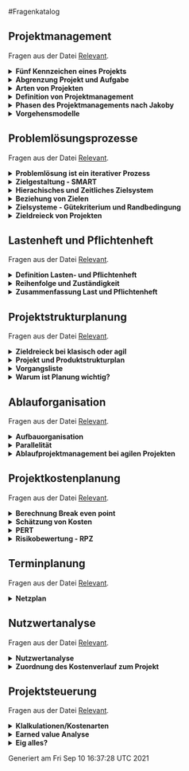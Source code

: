 #Fragenkatalog
## Projektmanagement
Fragen aus der Datei [Relevant](./Fragenkatalog/01%20Projektmanagement/Relevant.md).
<details><summary><b>Fünf Kennzeichen eines Projekts</b></summary>
<table><tr><td>

- Es gibt immer ein klares Ziel.
- Die Erreichung des Ziels ist mit Schwierigkeiten verbunden (Schwierigkeit = Problem)
- An der Erreichung des Zieles sind viele Personen beteiligt.
- Die Ressourcen (z.B. Personal, finanzielle Mittel) sind begrenzt.
- Es gibt einen Anfangs- und Endtermin.

VL1F21

</td></tr></table>
</details>
<details><summary><b>Abgrenzung Projekt und Aufgabe</b></summary>
<table><tr><td>

Definition von Jakoby für eine Aufgabe:
> Ein System durch geeignete Handlungen aus einem Anfangs- in einen Zielzustand zu bringen, ist eine Aufgabe.

VL1F20

</td></tr></table>
</details>
<details><summary><b>Arten von Projekten</b></summary>
<table><tr><td>

Differenzierung nach Entscheidungsträger
- interes Projekt
- externes Projekt

...


VL1F18

</td></tr></table>
</details>
<details><summary><b>Definition von Projektmanagement</b></summary>
<table><tr><td>

.. ist Geschäftsführung auf Zeit.

VL1F23,24

</td></tr></table>
</details>
<details><summary><b>Phasen des Projektmanagements nach Jakoby</b></summary>
<table><tr><td>


VL1F28

</td></tr></table>
</details>
<details><summary><b>Vorgehensmodelle </b></summary>
<table><tr><td>

- Klassisch (Wasserfall)
- Agil (SCRUM, KANBAN)
- Hybrid

VL1F30-35
VL1F38
</td></tr></table>
</details>

## Problemlösungsprozesse
Fragen aus der Datei [Relevant](./Fragenkatalog/02%20Problemlösungsprozesse/Relevant.md).
<details><summary><b>Problemlösung ist ein iterativer Prozess</b></summary>
<table><tr><td>


VL2F8

</td></tr></table>
</details>
<details><summary><b>Zielgestaltung - SMART </b></summary>
<table><tr><td>


VL2F14

</td></tr></table>
</details>
<details><summary><b>Hierachisches und Zeitliches Zielsystem</b></summary>
<table><tr><td>


VL2F17

</td></tr></table>
</details>
<details><summary><b>Beziehung von Zielen</b></summary>
<table><tr><td>


VL2F18

</td></tr></table>
</details>
<details><summary><b>Zielsysteme - Gütekriterium und Randbedingung</b></summary>
<table><tr><td>

Berechnung relevant

VL2F19-21

</td></tr></table>
</details>
<details><summary><b>Zieldreieck von Projekten</b></summary>
<table><tr><td>


VL2F38-44
VL2F41
</td></tr></table>
</details>

## Lastenheft und Pflichtenheft
Fragen aus der Datei [Relevant](./Fragenkatalog/03%20Lastenheft%20und%20Pflichtenheft/Relevant.md).
<details><summary><b>Definition Lasten- und Pflichtenheft</b></summary>
<table><tr><td>

<img src="./LastPflicht.PNG" />

VL3F22

</td></tr></table>
</details>
<details><summary><b>Reihenfolge und Zuständigkeit</b></summary>
<table><tr><td>

| Plan | Zuständigkeit |
|:------:|:-----------:|
| Lastenheft | Auftraggeber |
| Pflichtenheft | Auftragnehmer |
| Produktstrukturplan | Auftragnehmer |
| Projektstrukturplan | Auftragnehmer |
| Vorgangsliste | Auftragnehmer |
| Ressourcenplanung | Auftragnehmer |
| Zeitplanung & Kostenplanung | Auftragnehmer |

VL3F31

</td></tr></table>
</details>
<details><summary><b>Zusammenfassung Last und Pflichtenheft</b></summary>
<table><tr><td>

Aus Vorlesungs Video

VL3F33
</td></tr></table>
</details>

## Projektstrukturplanung
Fragen aus der Datei [Relevant](./Fragenkatalog/04%20Projektstrukturplanung/Relevant.md).
<details><summary><b>Zieldreieck bei klasisch oder agil</b></summary>
<table><tr><td>

Kosten, Qualität und Termine bilden ein Dreieck. Ändert sich eine Größe, so verschiebt sich mindestens eine Andere.

**Klassisches Projektmanagement**
- Fixe Qualität
- Geplante Kosten und Termine

*"Die Eigenschaften des Projektgegenstands sind per Lastenheft festgelegt. Daraufhin werden Kosten und Termine geplant und später gesteuert."*

**Agiles Projekt**
- Fixes Budget
- Fixe Termine (Sprintziele)

*"Das für einen bestimmten Zeitraum („Sprint“) zur Verfügung stehende Budget steht fest. Daraufhin wird geplant, wie der Wert des Projektgegenstands gesteigert werden kann („Mehrwert“)."*

VL4F5-8

</td></tr></table>
</details>
<details><summary><b>Projekt und Produktstrukturplan</b></summary>
<table><tr><td>

**Projektstrukturplan**

**Produktstrukturplan**


Relevant? 

VL4F11ff.

</td></tr></table>
</details>
<details><summary><b>Vorgangsliste</b></summary>
<table><tr><td>


VL4F23

</td></tr></table>
</details>
<details><summary><b>Warum ist Planung wichtig?</b></summary>
<table><tr><td>


VL4F27-28
</td></tr></table>
</details>

## Ablauforganisation
Fragen aus der Datei [Relevant](./Fragenkatalog/05%20Ablauforganisation/Relevant.md).
<details><summary><b>Aufbauorganisation </b></summary>
<table><tr><td>

- Div. Formen

VL5F8-17
VL5F20

</td></tr></table>
</details>
<details><summary><b>Parallelität</b></summary>
<table><tr><td>


VL5F25?-27
VL5F30

</td></tr></table>
</details>
<details><summary><b>Ablaufprojektmanagement bei agilen Projekten</b></summary>
<table><tr><td>


<img src="./Kriterien.jpg" />

VL5F31
VL5F32? (ggf. Video)
</td></tr></table>
</details>

## Projektkostenplanung
Fragen aus der Datei [Relevant](./Fragenkatalog/07%20Projektkostenplanung/Relevant.md).
<details><summary><b>Berechnung Break even point</b></summary>
<table><tr><td>


VL7F8-10

</td></tr></table>
</details>
<details><summary><b>Schätzung von Kosten</b></summary>
<table><tr><td>


VL7F13

</td></tr></table>
</details>
<details><summary><b>PERT</b></summary>
<table><tr><td>

- Dient der Schätzung der Dauer von Arbeitspaketen/Zeitaufwands. (Schätzen ist nicht Wissen, aber besser als Raten.)
- Dreipunktschätzung:
  - Pessimistische Schätzung
  - Optimistische Schätzung
  - Realistische Schätzung
- Erwarteter Zeitaufwand: `VL7F24`


- Formel vorgegeben.

VL7F15-27
VL7F18

</td></tr></table>
</details>
<details><summary><b>Risikobewertung - RPZ</b></summary>
<table><tr><td>

> RPZ = A * E * B

- **A**uftrittswahrscheinlichkeit
- **E**ntdeckungswahrscheinlichkeit
- **B**edeutung

TODO

> RPZ kleiner als 40 => Unkritisch, keine Maßnahmen erforderlich
> RPZ größer als 100 => Vorbeugende Maßnahmen erforderlich

VL7F30-34
VL7F33
</td></tr></table>
</details>

## Terminplanung
Fragen aus der Datei [Relevant](./Fragenkatalog/08%20Terminplanung/Relevant.md).
<details><summary><b>Netzplan</b></summary>
<table><tr><td>

- Kritischer Pfad
- Gesamtpuffer
- Freier Puffer
- Netzplan zeichen nach MPM

VL8F19
Eig komplette Vorlesung
</td></tr></table>
</details>

## Nutzwertanalyse
Fragen aus der Datei [Relevant](./Fragenkatalog/09%20Nutzwertanalyse/Relevant.md).
<details><summary><b>Nutzwertanalyse</b></summary>
<table><tr><td>

**Gewichte bestimmen**
- Zählen wie oft Kriterum in Präferenzmatrix vorkommt
- Durch Prüfsumme teilen 

**Absoluten Nutzen**
- Bild TODO

**Relativer Nutzen**
- Absoluten Nutzen * Gewichtung

</td></tr></table>
</details>
<details><summary><b>Zuordnung des Kostenverlauf zum Projekt</b></summary>
<table><tr><td>

sowas wie
VL9F17


</td></tr></table>
</details>

## Projektsteuerung
Fragen aus der Datei [Relevant](./Fragenkatalog/11%20Projektsteuerung/Relevant.md).
<details><summary><b>Klalkulationen/Kostenarten</b></summary>
<table><tr><td>


VL11F8-15 ca.

</td></tr></table>
</details>
<details><summary><b>Earned value Analyse</b></summary>
<table><tr><td>

- Rechenaufgabe

VL11F29ff.
VL11F41
VL1135-42?

</td></tr></table>
</details>
<details><summary><b>Eig alles?</b></summary>
<table><tr><td>


VL11
</td></tr></table>
</details>



Generiert am Fri Sep 10 16:37:28 UTC 2021

